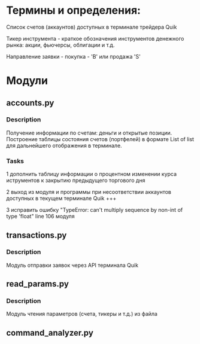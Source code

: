 # Термины и определения:

Список счетов (аккаунтов) доступных в терминале трейдера Quik

Тикер инструмента - краткое обозначения инструментов денежного рынка: акции, фьючерсы, облигации и т.д.

Направление заявки - покупка - 'B' или продажа 'S'


# Модули

## accounts.py

### Description
Получение информации по счетам: деньги и открытые позиции.
Построение таблицы состояния счетов (портфелей) в формате List of list для дальнейшего отображения в терминале.

### Tasks
1 дополнить таблицу информации о процентном изменении курса иструментов к закрытию предыдущего торгового дня

2 выход из модуля и программы при несоответствии аккаунтов доступных в текущем терминале Quik +++

3 исправить ошибку "TypeError: can't multiply sequence by non-int of type 'float" line 106 модуля 

## transactions.py

### Description
Модуль отправки заявок через API терминала Quik

## read_params.py

### Description
Модуль чтения параметров (счета, тикеры и т.д.) из файла

## command_analyzer.py


